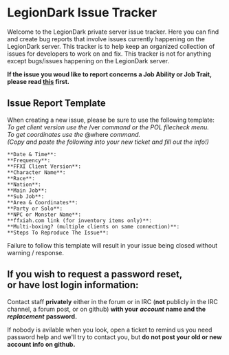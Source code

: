 # LegionDark Issue Tracker

Welcome to the LegionDark private server issue tracker. Here you can find and create bug reports that involve issues currently happening on the LegionDark server. This tracker is to help keep an organized collection of issues for developers to work on and fix. This tracker is not for anything except bugs/issues happening on the LegionDark server. 

**If the issue you woud like to report concerns a Job Ability or Job Trait, please read [this](https://github.com/LegionDark/Issues/issues/298) first.**

## Issue Report Template

When creating a new issue, please be sure to use the following template: <br/>
*To get client version use the*  /ver  *command or the POL filecheck menu.* <br/>
*To get coordinates use the*  @where  *command.* <br/>
*(Copy and paste the following into your new ticket and fill out the info!)* <br/>
```
**Date & Time**: 
**Frequency**:
**FFXI Client Version**:
**Character Name**:
**Race**:
**Nation**:
**Main Job**:
**Sub Job**:
**Area & Coordinates**:
**Party or Solo**:
**NPC or Monster Name**:
**ffxiah.com link (for inventory items only)**: 
**Multi-boxing? (multiple clients on same connection)**:
**Steps To Reproduce The Issue**:
```

Failure to follow this template will result in your issue being closed without warning / response.


## If you wish to request a password reset, <br>or have lost login information:

Contact staff **privately** either in the forum or in IRC (**not** publicly in the IRC channel, a forum post, or on github) **with your** ***account*** **name and the** ***replacement*** **password.** 

If nobody is avilable when you look, open a ticket to remind us you need password help and we'll try to contact you, but **do not post your old or new account info on github.**

